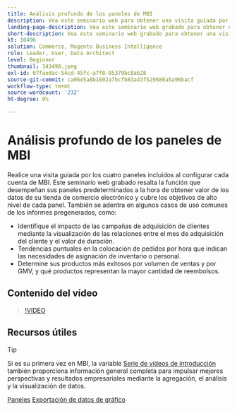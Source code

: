 ```yaml
---
title: Análisis profundo de los paneles de MBI
description: Vea este seminario web para obtener una visita guiada por los cuatro paneles incluidos en la configuración con cada cuenta de MBI.
landing-page-description: Vea este seminario web grabado para obtener una visita guiada por los cuatro paneles incluidos durante la configuración con cada cuenta de MBI.
short-description: Vea este seminario web grabado para obtener una visita guiada por los cuatro paneles incluidos durante la configuración con cada cuenta de MBI.
kt: 10496
solution: Commerce, Magento Business Intelligence
role: Leader, User, Data Architect
level: Beginner
thumbnail: 343498.jpeg
exl-id: 07faedac-54cd-45fc-a7f0-05379bc8ab28
source-git-commit: ca06e5a8b1602a7bcfb83a43f529680a5a96bacf
workflow-type: tm+mt
source-wordcount: '232'
ht-degree: 0%

---
```


# Análisis profundo de los paneles de MBI

Realice una visita guiada por los cuatro paneles incluidos al configurar cada cuenta de MBI. Este seminario web grabado resalta la función que desempeñan sus paneles predeterminados a la hora de obtener valor de los datos de su tienda de comercio electrónico y cubre los objetivos de alto nivel de cada panel. También se adentra en algunos casos de uso comunes de los informes pregenerados, como:

- Identifique el impacto de las campañas de adquisición de clientes mediante la visualización de las relaciones entre el mes de adquisición del cliente y el valor de duración.
- Tendencias puntuales en la colocación de pedidos por hora que indican las necesidades de asignación de inventario o personal.
- Determine sus productos más exitosos por volumen de ventas y por GMV, y qué productos representan la mayor cantidad de reembolsos.

## Contenido del vídeo

>[!VIDEO](https://video.tv.adobe.com/v/343498?quality=12&learn=on)

## Recursos útiles

>[!TIP]
>
>Si es su primera vez en MBI, la variable [Serie de vídeos de introducción](https://experienceleague.adobe.com/docs/commerce-learn/tutorials/mbi/introduction/1-overview.html) también proporciona información general completa para impulsar mejores perspectivas y resultados empresariales mediante la agregación, el análisis y la visualización de datos.

[Paneles](https://experienceleague.adobe.com/docs/commerce-business-intelligence/mbi/build/dashboards/ess-dashboards.html)
[Exportación de datos de gráfico](https://experienceleague.adobe.com/docs/commerce-business-intelligence/mbi/build/share/exp-chart-dash.html)
